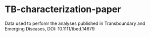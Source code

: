 # TB-characterization-paper
Data used to perfomr the analyses published in Transboundary and Emerging Diseases, DOI: 10.1111/tbed.14679
